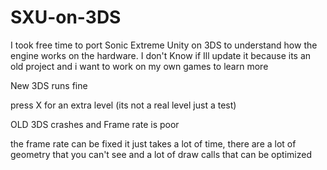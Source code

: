 # SXU-on-3DS
I took free time to port Sonic Extreme Unity on 3DS to understand how the engine works on the hardware.
I don't Know if Ill update it because its an old project and i want to work on my own games to learn more

New 3DS runs fine

press X for an extra level (its not a real level just a test)

OLD 3DS crashes and Frame rate is poor

the frame rate can be fixed it just takes a lot of time, there are a lot of geometry that you can't see and a lot of draw calls that can be optimized

